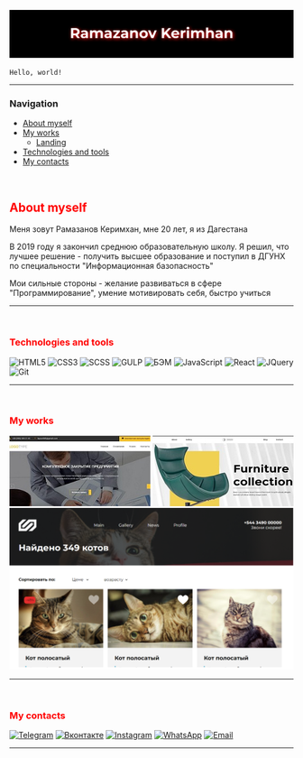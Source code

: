 ![Header](https://github.com/Kerimhan05/Kerimhan05/blob/master/assets/my__logo.png)
```
Hello, world!
```
---
### Navigation
* <a href="#about">About myself</a>
* <a href="#works">My works</a>
    + <a href="#landings">Landing</a>
* <a href="#technologies">Technologies and tools</a>
* <a href="#contacts">My contacts</a>


<a name="about"></a>
<br>
## <span style="color:red">About myself</span>
<p>Меня зовут Рамазанов Керимхан, мне 20 лет, я из Дагестана</p>
<p>В 2019 году я закончил среднюю образовательную школу. Я решил, что лучшее решение - получить высшее образование и поступил в ДГУНХ по специальности "Информационная базопасность"</p>
<span>Мои сильные стороны - желание развиваться в сфере "Программирование", умение мотивировать себя, быстро учиться</span>

___


<a name="technologies"></a>
<br>
### <span style="color:red">Technologies and tools</span>

![HTML5](https://img.shields.io/badge/-HTML5-ffffff?style=for-the-badge&logo=html5)
![CSS3](https://img.shields.io/badge/-CSS3-fff?style=for-the-badge&logo=CSS3&logoColor=0000ff)
![SCSS](https://img.shields.io/badge/-SASS-ffffff?style=for-the-badge&logo=SASS&logoColor=ffc0c)
![GULP](https://img.shields.io/badge/-GULP-ffffff?style=for-the-badge&logo=GULP&logoColor=ff0000)
![БЭМ](https://img.shields.io/badge/-БЭМ-0000ff?style=for-the-badge&logo=&)
![JavaScript](https://img.shields.io/badge/-JavaScript-ffffff?style=for-the-badge&logo=JavaScript&logoColor=ffff00)
![React](https://img.shields.io/badge/-React-ffffff?style=for-the-badge&logo=React&logoColor=0000ff)
![JQuery](https://img.shields.io/badge/-JQuery-ffffff?style=for-the-badge&logo=JQuery&logoColor=0000ff)
![Git](https://img.shields.io/badge/-Github-ffffff?style=for-the-badge&logo=Git&logoColor=ff0000)
___


<a name="works"></a>
<br>
### <span style="color:red">My works</span>
<a name="landings"></a>
[![site](https://github.com/Kerimhan05/Kerimhan05/blob/master/assets/site1.jpg)](https://kerimhan05.github.io/.site/)
[![site](https://github.com/Kerimhan05/Kerimhan05/blob/master/assets/site2.jpg)](https://kerimhan05.github.io/site2/)
[![site](https://github.com/Kerimhan05/CatShop/blob/master/assets/maket.png)](https://kerimhan05.github.io/CatShop/)

___



<a name="contacts"></a>
<br>
### <span style="color:red">My contacts</span>

[![Telegram](https://img.shields.io/badge/-Telegram-ffffff?style=for-the-badge&logo=Telegram&logoColor=0000ff)](https://tlgg.ru/ramazanov20)
[![Вконтакте](https://img.shields.io/badge/-Вконтакте-ffffff?style=for-the-badge&logo=Vk&logoColor=0000ff)](https://vk.com/kerimhan05)
[![Instagram](https://img.shields.io/badge/-Инстаграм-ffffff?style=for-the-badge&logo=Instagram)](https://www.instagram.com/ramazanov.kkk/)
[![WhatsApp](https://img.shields.io/badge/-WhatsApp-ffffff?style=for-the-badge&logo=WhatsApp)](https://wa.me/89995339823)
<a href="mailto:ramazanovkerimhan05@gmail.com">![Email](https://img.shields.io/badge/-Gmail-ffffff?style=for-the-badge&logo=gmail)</a>
___
<!-- <a href="tel:+79286722279;">![Телефон](https://img.shields.io/badge/-Телефон-ffffff?style=for-the-badge)</a> -->


